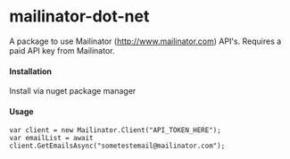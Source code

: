 # mailinator-dot-net

A package to use Mailinator (http://www.mailinator.com) API's. Requires a paid API key from Mailinator.

#### Installation

Install via nuget package manager

#### Usage

```
var client = new Mailinator.Client("API_TOKEN_HERE");
var emailList = await client.GetEmailsAsync("sometestemail@mailinator.com");
```
